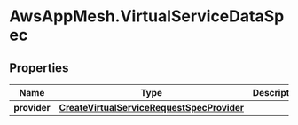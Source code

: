 # AwsAppMesh.VirtualServiceDataSpec

## Properties

Name | Type | Description | Notes
------------ | ------------- | ------------- | -------------
**provider** | [**CreateVirtualServiceRequestSpecProvider**](CreateVirtualServiceRequestSpecProvider.md) |  | [optional] 


